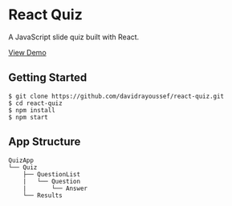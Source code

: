 # React Quiz
A JavaScript slide quiz built with React.

[View Demo](http://davidra.co/react-quiz/)

Getting Started
---------------

```shell
$ git clone https://github.com/davidrayoussef/react-quiz.git
$ cd react-quiz
$ npm install
$ npm start
```

App Structure
-------------

```
QuizApp
└── Quiz
    ├── QuestionList
    |   └── Question
    |       └── Answer
    └── Results
```
